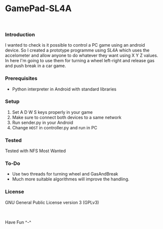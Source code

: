 # GamePad-SL4A
<br>

### Introduction
I wanted to check is it possible to control a PC game using an android device. So I created a prototype programme using SL4A which uses the accelometer and allow anyone to do whatever they want using X Y Z values. In here I'm going to use them for turning a wheel left-right and release gas and push break in a car game.
<br>


### Prerequisites 
 - Python interpreter in Android with standard libraries



### Setup
1. Set A D W S keys properly in your game
2. Make sure to connect both devices to a same network
3. Run sender.py in your Android
4. Change `HOST` in controller.py and run in PC


### Tested 
Tested with NFS Most Wanted
<br>

### To-Do
- Use two threads for turning wheel and GasAndBreak
- Much more suitable algorithmes will improve the handling.

### License
GNU General Public License version 3 (GPLv3)


<br><br>
Have Fun ^-^

